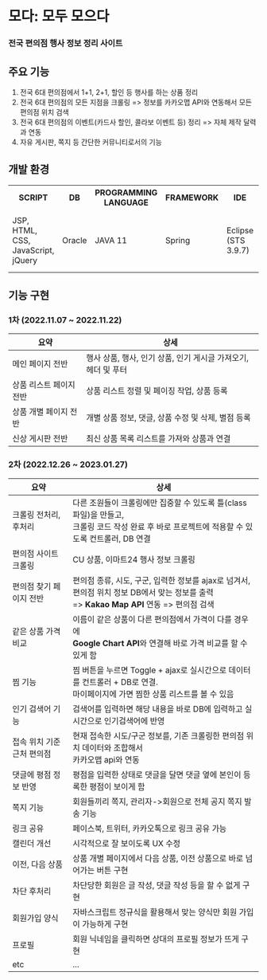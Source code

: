 # 모다: 모두 모으다
<h3>전국 편의점 행사 정보 정리 사이트</h3>

## 주요 기능
1) 전국 6대 편의점에서 1+1, 2+1, 할인 등 행사를 하는 상품 정리
2) 전국 6대 편의점의 모든 지점을 크롤링 => 정보를 카카오맵 API와 연동해서 모든 편의점 위치 검색
3) 전국 6대 편의점의 이벤트(카드사 할인, 콜라보 이벤트 등) 정리 => 자체 제작 달력과 연동
4) 자유 게시판, 쪽지 등 간단한 커뮤니티로서의 기능

## 개발 환경
<table>
  <tr>
    <th>SCRIPT</th>
    <th>DB</th>
    <th>PROGRAMMING LANGUAGE</th>    
    <th>FRAMEWORK</th>    
    <th>IDE</th>    
    <th>ETC</th>        
  </tr>
  <tr>
    <td>JSP, HTML, CSS,<br>JavaScript, jQuery</td>
    <td>Oracle</td>
    <td>JAVA 11</td>
    <td>Spring</td>
    <td>Eclipse<br>(STS 3.9.7)</td>    
    <td>MyBatis, Ajax, Bootstrap,<br>KakaoMap API, JSoup, ...</td>        
  </tr>
</table>

## 기능 구현
<h3>1차 (2022.11.07 ~ 2022.11.22)</h3>
<table>
  <thead>
    <tr>
      <th>요약</th>
      <th>상세</th>
    </tr>
  </thead>
  <tbody>
    <tr>
      <td>메인 페이지 전반</td>
      <td>행사 상품, 행사, 인기 상품, 인기 게시글 가져오기, 헤더 및 푸터</td>
    </tr>
    <tr>
      <td>상품 리스트 페이지 전반</td>
      <td>상품 리스트 정렬 및 페이징 작업, 상품 등록</td>
    </tr>
    <tr>
      <td>상품 개별 페이지 전반</td>
      <td>개별 상품 정보, 댓글, 상품 수정 및 삭제, 별점 등록</td>
    </tr>
    <tr>
      <td>신상 게시판 전반</td>
      <td>최신 상품 목록 리스트를 가져와 상품과 연결</td>
    </tr>
  </tbody>
</table>

<h3>2차 (2022.12.26 ~ 2023.01.27)</h3>
<table>
  <thead>
    <tr>
      <th>요약</th>
      <th>상세</th>
    </tr>
  </thead>
  <tbody>
    <tr>
      <td>크롤링 전처리, 후처리</td>
      <td>다른 조원들이 크롤링에만 집중할 수 있도록 틀(class 파일)을 만들고, <br>크롤링 코드 작성 완료 후 바로 프로젝트에 적용할 수 있도록 컨트롤러, DB 연결</td>
    </tr>
    <tr>
      <td>편의점 사이트 크롤링</td>
      <td>CU 상품, 이마트24 행사 정보 크롤링</td>
    </tr>    
    <tr>
      <td>편의점 찾기 페이지 전반</td>
      <td>편의점 종류, 시도, 구군, 입력한 정보를 ajax로 넘겨서, 편의점 위치 정보 DB에서 맞는 정보를 출력 <br> =>  <b>Kakao Map API</b> 연동 => 편의점 검색</td>
    </tr>
    <tr>
      <td>같은 상품 가격 비교</td>
      <td>이름이 같은 상품이 다른 편의점에서 가격이 다를 경우에<br><b>Google Chart API</b>와 연결해 바로 가격 비교를 할 수 있게 함</td>
    </tr>
    <tr>
      <td>찜 기능</td>
      <td>찜 버튼을 누르면 Toggle + ajax로 실시간으로 데이터를 컨트롤러 + DB로 연결.<br>마이페이지에 가면 찜한 상품 리스트를 볼 수 있음</td>
    </tr>
    <tr>
      <td>인기 검색어 기능</td>
      <td>검색어를 입력하면 해당 내용을 바로 DB에 입력하고 실시간으로 인기검색어에 반영</td>
    </tr>
    <tr>
      <td>접속 위치 기준 근처 편의점</td>
      <td>현재 접속한 시도/구군 정보를, 기존 크롤링한 편의점 위치 데이터와 조합해서<br>카카오맵 api와 연동</td>
    </tr>
    <tr>
      <td>댓글에 평점 정보 반영</td>
      <td>평점을 입력한 상태로 댓글을 달면 댓글 옆에 본인이 등록한 평점이 보이게 함</td>
    </tr>
    <tr>
      <td>쪽지 기능</td>
      <td>회원들끼리 쪽지, 관리자->회원으로 전체 공지 쪽지 발송 기능</td>
    </tr>
    <tr>
      <td>링크 공유</td>
      <td>페이스북, 트위터, 카카오톡으로 링크 공유 가능</td>
    </tr> 
    <tr>
      <td>캘린더 개선</td>
      <td>시각적으로 잘 보이도록 UX 수정</td>
    </tr>    
    <tr>
      <td>이전, 다음 상품</td>
      <td>상품 개별 페이지에서 다음 상품, 이전 상품으로 바로 넘어가는 버튼 구현</td>
    </tr>    
    <tr>
      <td>차단 후처리</td>
      <td>차단당한 회원은 글 작성, 댓글 작성 등을 할 수 없게 구현</td>
    </tr>    
    <tr>
      <td>회원가입 양식</td>
      <td>자바스크립트 정규식을 활용해서 맞는 양식만 회원 가입이 가능하게 구현</td>
    </tr>          
    <tr>
      <td>프로필</td>
      <td>회원 닉네임을 클릭하면 상대의 프로필 정보가 뜨게 구현</td>
    </tr> 
    <tr>
      <td>etc</td>
      <td>...</td>
    </tr>     
  </tbody>
</table>
